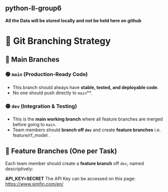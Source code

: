 ## python-II-group6
**All the Data will be stored locally and not be held here on github**
    
# 🚀 Git Branching Strategy

## 🌳 Main Branches

### 🟢 `main` (Production-Ready Code)
- This branch should always have **stable, tested, and deployable code**.
- No one should push directly to `main`**.

### 🟡 `dev` (Integration & Testing)
- This is the **main working branch** where all feature branches are merged before going to `main`.
- Team members should **branch off `dev`** and create **feature branches** i.e. feature/rf_model .

## 🌱 Feature Branches (One per Task)
Each team member should create a **feature branch** off `dev`, named descriptively:


**API_KEY=SECRET** 
</code>
The API Key can be accessed on this page: https://www.simfin.com/en/

